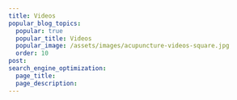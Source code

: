 ```yaml
---
title: Videos
popular_blog_topics:
  popular: true
  popular_title: Videos
  popular_image: /assets/images/acupuncture-videos-square.jpg
  order: 10
post:
search_engine_optimization:
  page_title:
  page_description:
---
```

